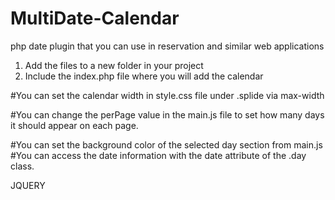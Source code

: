 # MultiDate-Calendar
php date plugin that you can use in reservation and similar web applications

1. Add the files to a new folder in your project
2. Include the index.php file where you will add the calendar

#You can set the calendar width in style.css file under .splide via max-width

#You can change the perPage value in the main.js file to set how many days it should appear on each page.

#You can set the background color of the selected day section from main.js
#You can access the date information with the date attribute of the .day class.

JQUERY
<script>
  $('.day').click(function(){
    var date = $(this).attr('date');
  })
</script>
